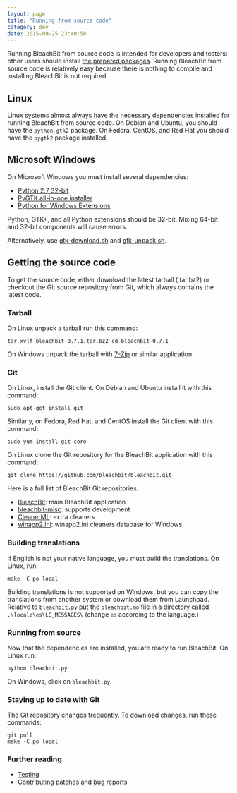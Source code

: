 ```yaml
---
layout: page
title: "Running from source code"
category: dev
date: 2015-09-25 23:40:58
---
```


Running BleachBit from source code is intended for developers and testers: other users should install [the prepared packages](https://www.bleachbit.org/download). Running BleachBit from source code is relatively easy because there is nothing to compile and installing BleachBit is not required.

## Linux

Linux systems almost always have the necessary dependencies installed for running BleachBit from source code. On Debian and Ubuntu, you should have the ```python-gtk2``` package. On Fedora, CentOS, and Red Hat you should have the ```pygtk2``` package installed.

## Microsoft Windows

On Microsoft Windows you must install several dependencies:

*   [Python 2.7 32-bit](https://www.python.org/ftp/python/2.7.8/python-2.7.8.msi)
*   [PyGTK all-in-one installer](https://ftp.gnome.org/pub/GNOME/binaries/win32/pygtk/2.24/pygtk-all-in-one-2.24.2.win32-py2.7.msi)
*   [Python for Windows Extensions](https://sourceforge.net/projects/pywin32/files/pywin32/Build%20219/pywin32-219.win32-py2.7.exe/download)

Python, GTK+, and all Python extensions should be 32-bit. Mixing 64-bit and 32-bit components will cause errors.

Alternatively, use [gtk-download.sh](https://github.com/az0/bleachbit-misc/blob/master/gtk-download.sh) and [gtk-unpack.sh](https://github.com/az0/bleachbit-misc/blob/master/gtk-unpack.sh).

## Getting the source code

To get the source code, either download the latest tarball (.tar.bz2) or checkout the Git source repository from Git, which always contains the latest code.

### Tarball

On Linux unpack a tarball run this command:

`tar xvjf bleachbit-0.7.1.tar.bz2 cd bleachbit-0.7.1`

On Windows unpack the tarball with [7-Zip](http://www.7-zip.org/) or similar application.

### Git

On Linux, install the Git client. On Debian and Ubuntu install it with this command:

`sudo apt-get install git`

Similarly, on Fedora, Red Hat, and CentOS install the Git client with this command:

`sudo yum install git-core`

On Linux clone the Git repository for the BleachBit application with this command:

`git clone https://github.com/bleachbit/bleachbit.git`

Here is a full list of BleachBit Git repositories:

*   [BleachBit](https://github.com/bleachbit/bleachbit): main BleachBit application
*   [bleachbit-misc](https://github.com/bleachbit/bleachbit-misc): supports development
*   [CleanerML](https://github.com/az0/cleanerml): extra cleaners
*   [winapp2.ini](https://github.com/bleachbit/winapp2.ini): winapp2.ini cleaners database for Windows

### Building translations

If English is not your native language, you must build the translations. On Linux, run:

`make -C po local`

Building translations is not supported on Windows, but you can copy the translations from another system or download them from Launchpad. Relative to ```bleachbit.py``` put the ```bleachbit.mo``` file in a directory called ```.\locale\es\LC_MESSAGES\``` (change ```es``` according to the language.)

### Running from source

Now that the dependencies are installed, you are ready to run BleachBit. On Linux run:

`python bleachbit.py`

On Windows, click on ```bleachbit.py```.

### Staying up to date with Git

The Git repository changes frequently. To download changes, run these commands:

````
git pull
make -C po local
````

### Further reading

*   [Testing](https://www.bleachbit.org/contribute/testing)
*   [Contributing patches and bug reports](https://www.bleachbit.org/contribute)


